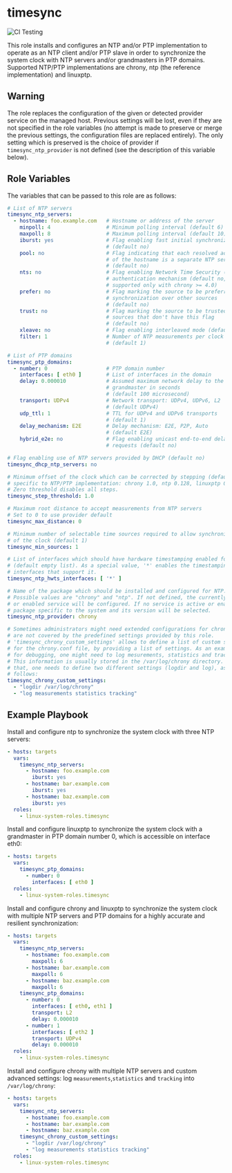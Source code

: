 timesync
========
![CI Testing](https://github.com/linux-system-roles/timesync/workflows/tox/badge.svg)

This role installs and configures an NTP and/or PTP implementation to operate
as an NTP client and/or PTP slave in order to synchronize the system clock with
NTP servers and/or grandmasters in PTP domains. Supported NTP/PTP
implementations are chrony, ntp (the reference implementation) and linuxptp.

Warning
-------

The role replaces the configuration of the given or detected provider
service on the managed host. Previous settings will be lost, even if
they are not specified in the role variables (no attempt is made to
preserve or merge the previous settings, the configuration files are
replaced entirely). The only setting which is preserved is the choice
of provider if `timesync_ntp_provider` is not defined (see the
description of this variable below).

Role Variables
--------------

The variables that can be passed to this role are as follows:

```yaml
# List of NTP servers
timesync_ntp_servers:
  - hostname: foo.example.com   # Hostname or address of the server
    minpoll: 4                  # Minimum polling interval (default 6)
    maxpoll: 8                  # Maximum polling interval (default 10)
    iburst: yes                 # Flag enabling fast initial synchronization
                                # (default no)
    pool: no                    # Flag indicating that each resolved address
                                # of the hostname is a separate NTP server
                                # (default no)
    nts: no                     # Flag enabling Network Time Security (NTS)
                                # authentication mechanism (default no,
                                # supported only with chrony >= 4.0)
    prefer: no                  # Flag marking the source to be preferred for
                                # synchronization over other sources
                                # (default no)
    trust: no                   # Flag marking the source to be trusted over
                                # sources that don't have this flag
                                # (default no)
    xleave: no                  # Flag enabling interleaved mode (default no)
    filter: 1                   # Number of NTP measurements per clock update
                                # (default 1)

# List of PTP domains
timesync_ptp_domains:
  - number: 0                   # PTP domain number
    interfaces: [ eth0 ]        # List of interfaces in the domain
    delay: 0.000010             # Assumed maximum network delay to the
                                # grandmaster in seconds
                                # (default 100 microsecond)
    transport: UDPv4            # Network transport: UDPv4, UDPv6, L2
                                # (default UDPv4)
    udp_ttl: 1                  # TTL for UDPv4 and UDPv6 transports
                                # (default 1)
    delay_mechanism: E2E        # Delay mechanism: E2E, P2P, Auto
                                # (default E2E)
    hybrid_e2e: no              # Flag enabling unicast end-to-end delay
                                # requests (default no)

# Flag enabling use of NTP servers provided by DHCP (default no)
timesync_dhcp_ntp_servers: no

# Minimum offset of the clock which can be corrected by stepping (default is
# specific to NTP/PTP implementation: chrony 1.0, ntp 0.128, linuxptp 0.00002).
# Zero threshold disables all steps.
timesync_step_threshold: 1.0

# Maximum root distance to accept measurements from NTP servers
# Set to 0 to use provider default
timesync_max_distance: 0

# Minimum number of selectable time sources required to allow synchronization
# of the clock (default 1)
timesync_min_sources: 1

# List of interfaces which should have hardware timestamping enabled for NTP
# (default empty list). As a special value, '*' enables the timestamping on all
# interfaces that support it.
timesync_ntp_hwts_interfaces: [ '*' ]

# Name of the package which should be installed and configured for NTP.
# Possible values are "chrony" and "ntp". If not defined, the currently active
# or enabled service will be configured. If no service is active or enabled, a
# package specific to the system and its version will be selected.
timesync_ntp_provider: chrony

# Sometimes administrators might need extended configurations for chrony which 
# are not covered by the predefined settings provided by this role. 
# 'timesync_chrony_custom_settings' allows to define a list of custom settings 
# for the chrony.conf file, by providing a list of settings. As an example, 
# for debugging, one might need to log mesurements, statistics and tracking.
# This information is usually stored in the /var/log/chrony directory. For 
# that, one needs to define two different settings (logdir and log), as 
# follows:
timesync_chrony_custom_settings:
  - "logdir /var/log/chrony"
  - "log measurements statistics tracking"
```

Example Playbook
----------------

Install and configure ntp to synchronize the system clock with three NTP servers:

```yaml
- hosts: targets
  vars:
    timesync_ntp_servers:
      - hostname: foo.example.com
        iburst: yes
      - hostname: bar.example.com
        iburst: yes
      - hostname: baz.example.com
        iburst: yes
  roles:
    - linux-system-roles.timesync
```

Install and configure linuxptp to synchronize the system clock with a
grandmaster in PTP domain number 0, which is accessible on interface eth0:

```yaml
- hosts: targets
  vars:
    timesync_ptp_domains:
      - number: 0
        interfaces: [ eth0 ]
  roles:
    - linux-system-roles.timesync
```

Install and configure chrony and linuxptp to synchronize the system clock with
multiple NTP servers and PTP domains for a highly accurate and resilient
synchronization:

```yaml
- hosts: targets
  vars:
    timesync_ntp_servers:
      - hostname: foo.example.com
        maxpoll: 6
      - hostname: bar.example.com
        maxpoll: 6
      - hostname: baz.example.com
        maxpoll: 6
    timesync_ptp_domains:
      - number: 0
        interfaces: [ eth0, eth1 ]
        transport: L2
        delay: 0.000010
      - number: 1
        interfaces: [ eth2 ]
        transport: UDPv4
        delay: 0.000010
  roles:
    - linux-system-roles.timesync
```

Install and configure chrony with multiple NTP servers and custom advanced 
settings: log `measurements`,`statistics` and `tracking`
into `/var/log/chrony`:


```yaml
- hosts: targets
  vars:
    timesync_ntp_servers:
      - hostname: foo.example.com
      - hostname: bar.example.com
      - hostname: baz.example.com
    timesync_chrony_custom_settings:
      - "logdir /var/log/chrony"
      - "log measurements statistics tracking"
  roles:
    - linux-system-roles.timesync
```
